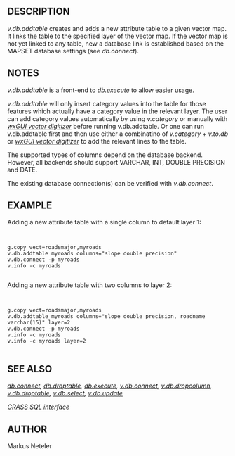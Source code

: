 
## DESCRIPTION

*v.db.addtable* creates and adds a new attribute table to a given vector
map. It links the table to the specified layer of the vector map. If the vector
map is not yet linked to any table, new a database link is established based on
the MAPSET database settings (see *db.connect*).

## NOTES

*v.db.addtable* is a front-end to *db.execute* to allow easier
usage.

*v.db.addtable* will only insert category values into the table for those features
which actually have a category value in the relevant layer. The user can add
category values automatically by using *v.category* or manually with
*[wxGUI vector digitizer](wxGUI.vdigit.html)*
before running v.db.addtable. Or one can run v.db.addtable first
and then use either a combinatino of *v.category* + *v.to.db* or
*[wxGUI vector digitizer](wxGUI.vdigit.html)*
to add the relevant lines to the table.

The supported types of columns depend on the database backend. However, all
backends should support VARCHAR, INT, DOUBLE PRECISION and DATE.

The existing database connection(s) can be verified with *v.db.connect*.

## EXAMPLE

Adding a new attribute table with a single column to default layer 1:

```


g.copy vect=roadsmajor,myroads
v.db.addtable myroads columns="slope double precision"
v.db.connect -p myroads
v.info -c myroads


```

Adding a new attribute table with two columns to layer 2:

```


g.copy vect=roadsmajor,myroads
v.db.addtable myroads columns="slope double precision, roadname varchar(15)" layer=2
v.db.connect -p myroads
v.info -c myroads
v.info -c myroads layer=2


```

## SEE ALSO

*[db.connect](db.connect.html),
[db.droptable](db.droptable.html),
[db.execute](db.execute.html),
[v.db.connect](v.db.connect.html),
[v.db.dropcolumn](v.db.dropcolumn.html),
[v.db.droptable](v.db.droptable.html),
[v.db.select](v.db.select.html),
[v.db.update](v.db.update.html)*

*[GRASS SQL interface](sql.html)*

## AUTHOR

Markus Neteler
